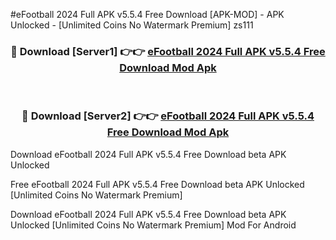 #eFootball 2024 Full APK v5.5.4 Free Download [APK-MOD] - APK Unlocked - [Unlimited Coins No Watermark Premium] zs111



<div align="center">

<h3>🔴 Download [Server1] 👉👉 <a href="https://momento.my/?title=eFootball_2024_Full_APK_v5.5.4_Free_Download">eFootball 2024 Full APK v5.5.4 Free Download Mod Apk</a></h3><br>

<h3>🔴 Download [Server2] 👉👉 <a href="https://momento.my/?title=eFootball_2024_Full_APK_v5.5.4_Free_Download">eFootball 2024 Full APK v5.5.4 Free Download Mod Apk</a></h3>
</div>



Download eFootball 2024 Full APK v5.5.4 Free Download beta APK Unlocked

Free eFootball 2024 Full APK v5.5.4 Free Download beta APK Unlocked [Unlimited Coins No Watermark Premium]

Download eFootball 2024 Full APK v5.5.4 Free Download beta APK Unlocked [Unlimited Coins No Watermark Premium] Mod For Android
